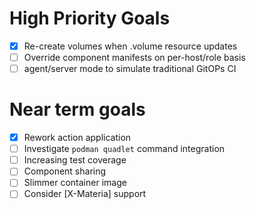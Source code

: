 # High Priority Goals
- [x] Re-create volumes when .volume resource updates
- [ ] Override component manifests on per-host/role basis
- [ ] agent/server mode to simulate traditional GitOPs CI

# Near term goals
- [x] Rework action application
- [ ] Investigate `podman quadlet` command integration
- [ ] Increasing test coverage
- [ ] Component sharing
- [ ] Slimmer container image
- [ ] Consider [X-Materia] support
